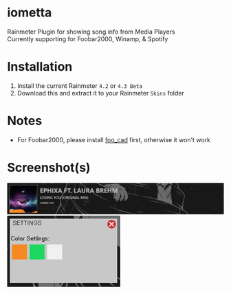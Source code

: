 # iometta
Rainmeter Plugin for showing song info from Media Players<br/>
Currently supporting for Foobar2000, Winamp, & Spotify

# Installation
1. Install the current Rainmeter ```4.2``` or ```4.3 Beta```
2. Download this and extract it to your Rainmeter ```Skins``` folder

# Notes
* For Foobar2000, please install [foo_cad](http://www.dropwizard.io/1.0.2/docs/) first, otherwise it won't work

# Screenshot(s)
![iometta](https://github.com/aircatcher/iometta/blob/master/screenshots/main.png)
![Settings](https://github.com/aircatcher/iometta/blob/master/screenshots/settings.png)

